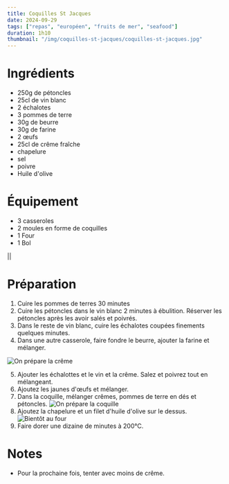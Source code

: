 ```yaml
---
title: Coquilles St Jacques
date: 2024-09-29
tags: ["repas", "européen", "fruits de mer", "seafood"]
duration: 1h10
thumbnail: "/img/coquilles-st-jacques/coquilles-st-jacques.jpg"
---
```



# Ingrédients

+ 250g de pétoncles
+ 25cl de vin blanc
+ 2 échalotes
+ 3 pommes de terre
+ 30g de beurre
+ 30g de farine
+ 2 œufs
+ 25cl de crême fraîche
+ chapelure
+ sel
+ poivre
+ Huile d'olive

# Équipement

+ 3 casseroles
+ 2 moules en forme de coquilles
+ 1 Four
+ 1 Bol

||
# Préparation

1. Cuire les pommes de terres 30 minutes
2. Cuire les pétoncles dans le vin blanc 2 minutes à ébulition. Réserver les pétoncles après les avoir salés et poivrés.
3. Dans le reste de vin blanc, cuire les échalotes coupées finements quelques minutes.
4. Dans une autre casserole, faire fondre le beurre, ajouter la farine et mélanger.

![On prépare la crême](/img/coquilles-st-jacques/coquilles-st-jacques-step-4.jpg)

5. Ajouter les échalottes et le vin et la crême. Salez et poivrez tout en mélangeant.
6. Ajoutez les jaunes d'œufs et mélanger.
7. Dans la coquille, mélanger crêmes, pommes de terre en dés et pétoncles.
![On prépare la coquille](/img/coquilles-st-jacques/coquilles-st-jacques-step-7.jpg)
8. Ajoutez la chapelure et un filet d'huile d'olive sur le dessus.
![Bientôt au four](/img/coquilles-st-jacques/coquilles-st-jacques-step-8.jpg)
9. Faire dorer une dizaine de minutes à 200°C.

# Notes

+ Pour la prochaine fois, tenter avec moins de crême.